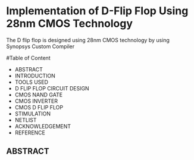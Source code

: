 # Implementation of D-Flip Flop Using 28nm CMOS Technology
The D flip flop is designed using 28nm CMOS technology by using Synopsys Custom Compiler


#Table of Content 
- ABSTRACT 
- INTRODUCTION
- TOOLS USED
- D FLIP FLOP CIRCUIT DESIGN
- CMOS NAND GATE
- CMOS INVERTER
- CMOS D FLIP FLOP
- STIMULATION 
- NETLIST
- ACKNOWLEDGEMENT 
- REFERENCE 


## ABSTRACT
